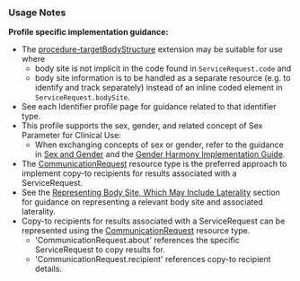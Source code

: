 ### Usage Notes

**Profile specific implementation guidance:**
- The [procedure-targetBodyStructure](http://hl7.org/fhir/R4/extension-procedure-targetbodystructure.html) extension may be suitable for use where
   - body site is not implicit in the code found in `ServiceRequest.code` and  
   - body site information is to be handled as a separate resource (e.g. to identify and track separately) instead of an inline coded element in `ServiceRequest.bodySite`. 
- See each Identifier profile page for guidance related to that identifier type.
- This profile supports the sex, gender, and related concept of Sex Parameter for Clinical Use:
   - When exchanging concepts of sex or gender, refer to the guidance in [Sex and Gender](sexgender.html) and the [Gender Harmony Implementation Guide](http://hl7.org/xprod/ig/uv/gender-harmony/).
- The [CommunicationRequest](https://www.hl7.org/fhir/r4/communicationrequest.html) resource type is the preferred approach to implement copy-to recipients for results associated with a ServiceRequest.
- See the [Representing Body Site, Which May Include Laterality](generalguidance.html#representing-body-site-which-may-include-laterality) section for guidance on representing a relevant body site and associated laterality.
- Copy-to recipients for results associated with a ServiceRequest can be represented using the [CommunicationRequest](https://www.hl7.org/fhir/r4/communicationrequest.html) resource type. 
   - 'CommunicationRequest.about' references the specific ServiceRequest to copy results for.
   - 'CommunicationRequest.recipient' references copy-to recipient details.

